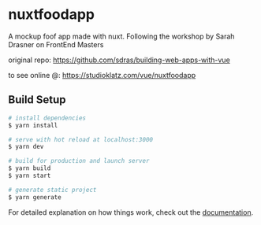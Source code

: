 # nuxtfoodapp

A mockup foof app made with nuxt. Following the workshop by Sarah Drasner on FrontEnd Masters

original repo: https://github.com/sdras/building-web-apps-with-vue

to see online @: https://studioklatz.com/vue/nuxtfoodapp


## Build Setup

```bash
# install dependencies
$ yarn install

# serve with hot reload at localhost:3000
$ yarn dev

# build for production and launch server
$ yarn build
$ yarn start

# generate static project
$ yarn generate
```

For detailed explanation on how things work, check out the [documentation](https://nuxtjs.org).
